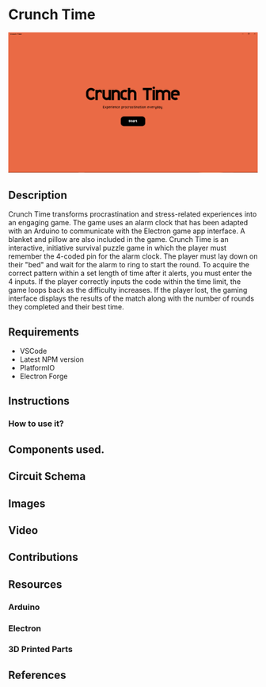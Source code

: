 # Crunch Time

![Crunch Time Start Screen](docs/images/start_screen.png)

## Description

Crunch Time transforms procrastination and stress-related experiences into an engaging game. The game uses an alarm clock that has been adapted with an Arduino to communicate with the Electron game app interface. A blanket and pillow are also included in the game. Crunch Time is an interactive, initiative survival puzzle game in which the player must remember the 4-coded pin for the alarm clock. The player must lay down on their "bed" and wait for the alarm to ring to start the round. To acquire the correct pattern within a set length of time after it alerts, you must enter the 4 inputs. If the player correctly inputs the code within the time limit, the game loops back as the difficulty increases. If the player lost, the gaming interface displays the results of the match along with the number of rounds they completed and their best time.

## Requirements

- VSCode
- Latest NPM version
- PlatformIO
- Electron Forge

## Instructions

### How to use it?

## Components used.

## Circuit Schema

## Images

## Video

## Contributions

## Resources

### Arduino

### Electron

### 3D Printed Parts

## References
